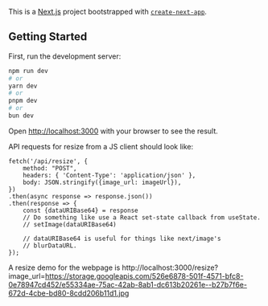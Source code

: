 This is a [Next.js](https://nextjs.org/) project bootstrapped with [`create-next-app`](https://github.com/vercel/next.js/tree/canary/packages/create-next-app).

## Getting Started

First, run the development server:

```bash
npm run dev
# or
yarn dev
# or
pnpm dev
# or
bun dev
```

Open [http://localhost:3000](http://localhost:3000) with your browser to see the result.

API requests for resize from a JS client should look like:
```
fetch('/api/resize', {
    method: "POST",
    headers: { 'Content-Type': 'application/json' },
    body: JSON.stringify({image_url: imageUrl}),
})
.then(async response => response.json())
.then(response => {
    const {dataURIBase64} = response
    // Do something like use a React set-state callback from useState.
    // setImage(dataURIBase64)

    // dataURIBase64 is useful for things like next/image's 
    // blurDataURL.
});
```

A resize demo for the webpage is http://localhost:3000/resize?image_url=https://storage.googleapis.com/526e6878-501f-4571-bfc8-0e78947cd452/e55334ae-75ac-42ab-8ab1-dc613b20261e--b27b7f6e-672d-4cbe-bd80-8cdd206b11d1.jpg
